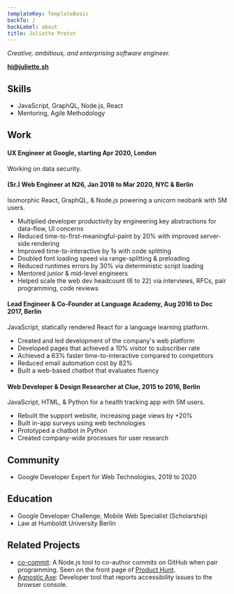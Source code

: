 ```yaml
---
templateKey: TemplateBasic
backTo: /
backLabel: about
title: Juliette Pretot
---
```


_Creative, ambitious, and enterprising software engineer._

**hi@juliette.sh**

## Skills

- JavaScript, GraphQL, Node.js, React
- Mentoring, Agile Methodology

## Work

#### UX Engineer at Google, starting Apr 2020, London

Working on data security.

#### (Sr.) Web Engineer at N26, Jan 2018 to Mar 2020, NYC & Berlin

Isomorphic React, GraphQL, & Node.js powering a unicorn neobank with 5M users.

- Multiplied developer productivity by engineering key abstractions for data-flow, UI concerns
- Reduced time-to-first-meaningful-paint by 20% with improved server-side rendering
- Improved time-to-interactive by 1s with code splitting
- Doubled font loading speed via range-splitting & preloading
- Reduced runtimes errors by 30% via deterministic script loading
- Mentored junior & mid-level engineers
- Helped scale the web dev headcount (6 to 22) via interviews, RFCs, pair programming, code reviews

#### Lead Engineer & Co-Founder at Language Academy, Aug 2016 to Dec 2017, Berlin

JavaScript, statically rendered React for a language learning platform.

- Created and led development of the company's web platform
- Developed pages that achieved a 10% visitor to subscriber rate
- Achieved a 63% faster time-to-interactive compared to competitors
- Reduced email automation cost by 82%
- Built a web-based chatbot that evaluates fluency

#### Web Developer & Design Researcher at Clue, 2015 to 2016, Berlin

JavaScript, HTML, & Python for a health tracking app with 5M users.

- Rebuilt the support website, increasing page views by +20%
- Built in-app surveys using web technologies
- Prototyped a chatbot in Python
- Created company-wide processes for user research

## Community

- Google Developer Expert for Web Technologies, 2019 to 2020

## Education

- Google Developer Challenge, Mobile Web Specialist (Scholarship)
- Law at Humboldt University Berlin

## Related Projects

- [co-commit](https://github.com/juliettepretot/npx-co-commit): A Node.js tool to co-author commits on GitHub when pair programming. Seen on the front page of [Product Hunt](https://www.producthunt.com/posts/co-commit).
- [Agnostic Axe](https://github.com/juliettepretot/npx-co-commit): Developer tool that reports accessibility issues to the browser console.
